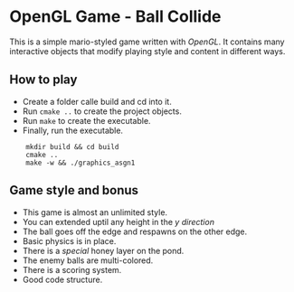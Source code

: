 # OpenGL Game - Ball Collide

This is a simple mario-styled game written with _OpenGL_. It contains many interactive objects that modify playing style and content in different ways.

## How to play

- Create a folder calle build and cd into it.
- Run `cmake ..` to create the project objects.
- Run `make` to create the executable.
- Finally, run the executable.
```
	mkdir build && cd build
	cmake ..
	make -w && ./graphics_asgn1
```

## Game style and bonus

- This game is almost an unlimited style.
- You can extended uptil any height in the _y direction_
- The ball goes off the edge and respawns on the other edge.
- Basic physics is in place.
- There is a _special_ honey layer on the pond.
- The enemy balls are multi-colored.
- There is a scoring system.
- Good code structure.

